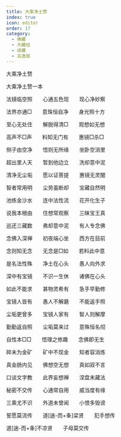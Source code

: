 ```yaml
---
title: 大乘净土赞
index: true
icon: editor
order: 17
category:
  - 佛藏
  - 大藏经
  - 续藏
  - 古逸部
---
```


  大乘净土赞  

大乘净土赞一本  

法镜临空照　　心通五色现　　现心净妙察  

法界亦通□　　意珠恒自净　　身光照十方  

至心无处住　　解脱得清□　　观想如无想  

高声不□声　　料知无门有　　惠镜□杀□  

侧子由空净　　悟则无所缘　　坐卧空消里  

超出里人天　　暂到他边立　　洗却意中泥  

清净无尘垢　　愿以证菩提　　惠镜无灵闇  

智者常用明　　尘劳虽断却　　宝藏自然明  

池练金沙水　　连中法性流　　花开化生子  

说我本根由　　住想常观察　　三昧宝王真  

巡还三藏数　　弗却意中泥　　有人专念佛  

念佛入深禅　　初夜端心坐　　西方在目前  

念则知无念　　无念是□如　　若料此中意  

是名法性殊　　净土在心头　　愚人向外求  

深中有宝镜　　不识一生休　　诸佛在心头  

如此不能求　　甚物灵希有　　急手早勤修  

宝镜人皆有　　愚人不解磨　　不能返手照  

尘垢更曾多　　宝镜人家有　　智人则解摩  

勤勤返自照　　尘垢莫来过　　意殊恒名彻  

自性本□□　　悟理之修趣　　念佛即无生  

碎未为金矿　　矿中不现金　　知者容消炼  

真金肠内见　　佛想空无想　　真如寂不言  

口谈文字教　　此界妄想禅　　涅盘末藏法  

秘密不交传　　心通常自用　　威当度有缘  

三乘尤不识　　外道未曾闻　　小恨多毁谤  

誓愿莫流传　　道[遄-而+夆]梁贤　　犯手想传  

道[遄-而+夆]不凉贤　　子母莫交传  
